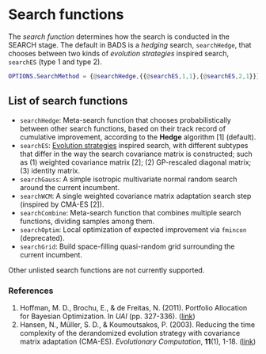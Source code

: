 # Search functions

The *search function* determines how the search is conducted in the SEARCH stage.
The default in BADS is a *hedging* search, `searchHedge`, that chooses between two kinds of *evolution strategies* inspired search, `searchES` (type 1 and type 2).

```matlab
OPTIONS.SearchMethod = {@searchHedge,{{@searchES,1,1},{@searchES,2,1}}};
```


## List of search functions

- `searchHedge`: Meta-search function that chooses probabilistically between other search functions, based on their track record of cumulative improvement, according to the **Hedge** algorithm [1] (default).
- `searchES`: [Evolution strategies](http://www.scholarpedia.org/article/Evolution_strategies) inspired search, with different subtypes that differ in the way the search covariance matrix is constructed; such as (1) weighted covariance matrix [2]; (2) GP-rescaled diagonal matrix; (3) identity matrix.
- `searchGauss`: A simple isotropic multivariate normal random search around the current incumbent.
- `searchWCM`: A single weighted covariance matrix adaptation search step (inspired by CMA-ES [2]).
- `searchCombine`: Meta-search function that combines multiple search functions, dividing samples among them.
- `searchOptim`: Local optimization of expected improvement via `fmincon` (deprecated).
- `searchGrid`: Build space-filling quasi-random grid surrounding the current incumbent.

Other unlisted search functions are not currently supported.

### References

1. Hoffman, M. D., Brochu, E., & de Freitas, N. (2011). Portfolio Allocation for Bayesian Optimization. In *UAI* (pp. 327-336). ([link](https://pdfs.semanticscholar.org/1a7f/d7b566697c9b69e64b27b68db4384314d925.pdf))
2. Hansen, N., Müller, S. D., & Koumoutsakos, P. (2003). Reducing the time complexity of the derandomized evolution strategy with covariance matrix adaptation (CMA-ES). *Evolutionary Computation*, **11**(1), 1-18. ([link](https://www.lri.fr/~hansen/evco_11_1_1_0.pdf))
